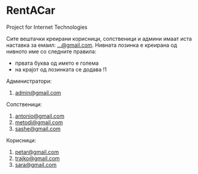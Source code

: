 # RentACar
Project for Internet Technologies 



Сите вештачки креирани корисници, сопственици и админи имаат иста наставка за емаил: ...@gmail.com.
Нивната лозинка е креирана од нивното име со следните правила:
- првата буква од  името е голема
- на крајот од лозинката се додава !1

Администратори:
1. admin@gmail.com

Сопственици:
1. antonio@gmail.com
2. metodi@gmail.com
3. sashe@gmail.com

Корисници:
1. petar@gmail.com
2. trajko@gmail.com
3. sara@gmail.com
